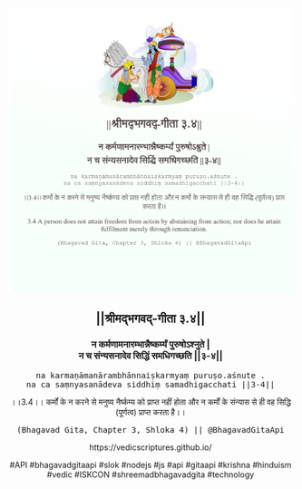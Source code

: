 <img src="../../asset/BG_3_4.png"/>
<center><h2>||श्रीमद्‍भगवद्‍-गीता ३.४||</h2>
<h3>न कर्मणामनारम्भान्नैष्कर्म्यं पुरुषोऽश्नुते |<br/>न च संन्यसनादेव सिद्धिं समधिगच्छति ||३-४||</h3>
<pre>na karmaṇāmanārambhānnaiṣkarmyaṃ puruṣo.aśnute .<br/>na ca saṃnyasanādeva siddhiṃ samadhigacchati ||3-4||</pre>
<p>।।3.4।। कर्मों के न करने से मनुष्य नैर्ष्कम्य को प्राप्त नहीं होता और न कर्मों के संन्यास से ही वह सिद्धि (पूर्णत्व) प्राप्त करता है।।</p>
<pre>(Bhagavad Gita, Chapter 3, Shloka 4) || @BhagavadGitaApi</pre><p>https://vedicscriptures.github.io/</p><p>#API #bhagavadgitaapi #slok #nodejs #js #api #gitaapi #krishna #hinduism #vedic #ISKCON #shreemadbhagavadgita #technology</p></center>